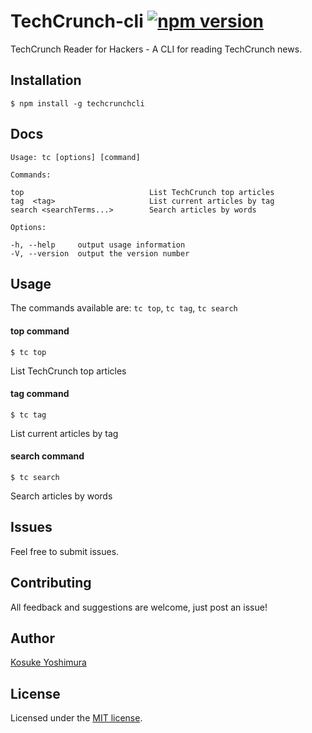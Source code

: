 TechCrunch-cli [![npm version](https://badge.fury.io/js/mediumcli.svg)](https://www.npmjs.com/package/mediumcli) 
==========

TechCrunch Reader for Hackers - A CLI for reading TechCrunch news.

Installation
------------

`$ npm install -g techcrunchcli`

Docs
----
    Usage: tc [options] [command]

    Commands:

    top                            List TechCrunch top articles
    tag  <tag>                     List current articles by tag
    search <searchTerms...>        Search articles by words
   
    Options:

    -h, --help     output usage information
    -V, --version  output the version number
  
   
Usage
-----
The commands available are: `tc top`, `tc tag`, `tc search`

#### top command
`$ tc top`

 List TechCrunch top articles

#### tag command
`$ tc tag`

List current articles by tag


#### search command
`$ tc search`

Search articles by words



Issues
------

Feel free to submit issues.


Contributing
------------

All feedback and suggestions are welcome, just post an issue!

Author
-------

[Kosuke Yoshimura](https://koshukey.github.io/)


License
-------
Licensed under the [MIT license](http://opensource.org/licenses/MIT).